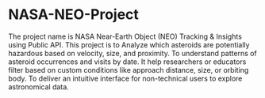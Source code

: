 # NASA-NEO-Project

The project name is NASA Near-Earth Object (NEO) Tracking &amp; Insights using Public API. 
This project is to Analyze which asteroids are potentially hazardous based on velocity, size, and proximity. 
To understand patterns of asteroid occurrences and visits by date. 
It help researchers or educators filter based on custom conditions like approach distance, size, or orbiting body.
To deliver an intuitive interface for non-technical users to explore astronomical data.
